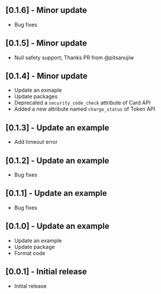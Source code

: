 ## [0.1.6] - Minor update
- Bug fixes

## [0.1.5] - Minor update

- Null safety support; Thanks PR from @pitsanujiw

## [0.1.4] - Minor update

- Update an exmaple
- Update packages
- Deprecated a `security_code_check` attribute of Card API
- Added a new attribute named `charge_status` of Token API

## [0.1.3] - Update an example

- Add timeout error

## [0.1.2] - Update an example

- Bug fixes

## [0.1.1] - Update an example

- Bug fixes

## [0.1.0] - Update an example

- Update an example
- Update package
- Format code

## [0.0.1] - Initial release

- Initial release
